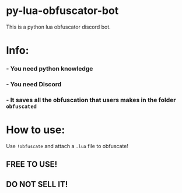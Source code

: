 # py-lua-obfuscator-bot
This is a python lua obfuscator discord bot.

# Info:

### - You need python knowledge
### - You need Discord
### - It saves all the obfuscation that users makes in the folder `obfuscated`

# How to use:

Use `!obfuscate` and attach a `.lua` file to obfuscate!


## FREE TO USE!
## DO NOT SELL IT!
